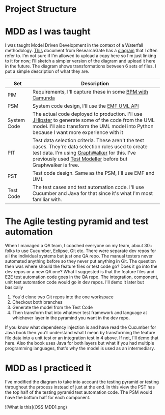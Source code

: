 # Project Structure

# MDD as I was taught

I was taught Model Driven Development in the context of a Waterfall methodology.
[This](https://www.researchgate.net/publication/237697446_Model_Transformers_for_Test_Generation_from_System_Models) document from ResearchGate has a [diagram](https://www.researchgate.net/figure/Derivation-of-test-models_fig9_237697446) that I often refer to.
I'm not sure if I'm allowed to upload a copy here so I'm just linking to it for now; I'll sketch a simpler version of the diagram and upload it here in the future.
The diagram shows transformations between 6 sets of files. I put a simple description of what they are.

| Set | Description |
| --- | ------------|
| PIM | Requirements, I'll capture these in some [BPM with Camunda](https://camunda.com/platform/modeler/) |
| PSM | System code design, I'll use the [EMF UML API](https://download.eclipse.org/modeling/mdt/uml2/javadoc/5.5.0/)  |
| System Code | The actual code deployed to production. I'll use [JHipster](https://www.jhipster.tech/) to generate some of the code from the UML model. I'll also transform the UML model into Python because I want more experience with it |
| PIT | Test data selection criteria. These aren't the test cases. They're data selection rules used to create test data. I'm using [GraphWalker](https://graphwalker.github.io/) for this. I've previously used [Test Modeller](https://www.curiositysoftware.ie/test-modeller) before but Graphwalker is free. |
| PST | Test code design. Same as the PSM, I'll use EMF and UML |
| Test Code | The test cases and test automation code. I'll use Cucumber and Java for that since it's what I'm most familiar with. |


# The Agile testing pyramid and test automation

When I managed a QA team, I coached everyone on my team, about 30+ folks to use Cucumber, Eclipse, Git etc. 
There were separate dev repos for all the individual systems but just one QA repo.
The manual testers never automated anything before so they never put anything in Git.
The question then was where should the feature files or test code go? 
Does it go into the dev repos or a new QA one?
What I suggested is that the feature files and E2E test automation code goes in the QA repo.
The integration, component, unit test automation code would go in dev repos. 
I'll demo it later but basically
1. You'd clone two Git repos into the one workspace
2. Checkout both branches
3. Generate the model from the Test Code
4. Then transform that into whatever test framework and language at whichever layer in the pyramind you want in the dev repo. 

If you know what dependency injection is and have read the Cucumber for Java book then you'll understand what I mean by transforming the feature file data into a unit test or an integration test in 4 above. If not, I'll demo that here. 
Also the book uses Java for both layers but what if you had multiple programming languages, that's why the model is used as an intermediary.

# MDD as I practiced it

I've modified the diagram to take into account the testing pyramid or testing throughout the process instead of just at the end. In this view the PST has the top half of the testing pyramid test automation code. The PSM would have the bottom half for each component.

![What is this](OSS MDD1.png)
